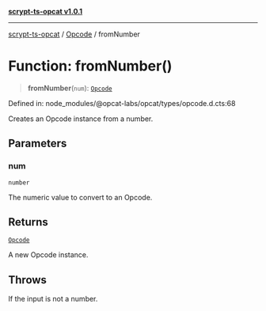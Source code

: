 [**scrypt-ts-opcat v1.0.1**](../../../README.md)

***

[scrypt-ts-opcat](../../../README.md) / [Opcode](../README.md) / fromNumber

# Function: fromNumber()

> **fromNumber**(`num`): [`Opcode`](../../../classes/Opcode.md)

Defined in: node\_modules/@opcat-labs/opcat/types/opcode.d.cts:68

Creates an Opcode instance from a number.

## Parameters

### num

`number`

The numeric value to convert to an Opcode.

## Returns

[`Opcode`](../../../classes/Opcode.md)

A new Opcode instance.

## Throws

If the input is not a number.
